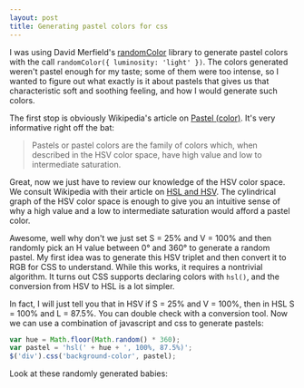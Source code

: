 ```yaml
---
layout: post
title: Generating pastel colors for css
---
```

I was using David Merfield's [randomColor](https://github.com/davidmerfield/randomColor) library to generate pastel colors with the call `randomColor({ luminosity: 'light' })`. The colors generated weren't pastel enough for my taste; some of them were too intense, so I wanted to figure out what exactly is it about pastels that gives us that characteristic soft and soothing feeling, and how I would generate such colors.

The first stop is obviously Wikipedia's article on [Pastel (color)](http://en.wikipedia.org/wiki/Pastel_(color)). It's very informative right off the bat:

> Pastels or pastel colors are the family of colors which, when described in the HSV color space, have high value and low to intermediate saturation.

Great, now we just have to review our knowledge of the HSV color space. We consult Wikipedia with their article on [HSL and HSV](http://en.wikipedia.org/wiki/HSL_and_HSV). The cylindrical graph of the HSV color space is enough to give you an intuitive sense of why a high value and a low to intermediate saturation would afford a pastel color.

Awesome, well why don't we just set S = 25% and V = 100% and then randomly pick an H value between 0° and 360° to generate a random pastel. My first idea was to generate this HSV triplet and then convert it to RGB for CSS to understand. While this works, it requires a nontrivial algorithm. It turns out CSS supports declaring colors with `hsl()`, and the conversion from HSV to HSL is a lot simpler.

In fact, I will just tell you that in HSV if S = 25% and V = 100%, then in HSL S = 100% and L = 87.5%. You can double check with a conversion tool. Now we can use a combination of javascript and css to generate pastels:

```javascript
var hue = Math.floor(Math.random() * 360);
var pastel = 'hsl(' + hue + ', 100%, 87.5%)';
$('div').css('background-color', pastel);
```

Look at these randomly generated babies:

<div id="pastels" style="display: -webkit-flex; -webkit-justify-content: space-between;">
  <script>
    var hue, pastel, i;
    var pastels = document.getElementById('pastels');

    for (i = 1; i <= 6; i++) {
      hue = Math.floor(Math.random() * 360);
      pastel = 'hsl(' + hue + ', 100%, 87.5%)';
      (function(pastel) {
        var div = document.createElement('div');
        div.style.backgroundColor = pastel;
        div.style.height = '100px';
        div.style.width = 'calc(100% / 6 - 5px)';
        div.style.display = 'inline-block';
        pastels.appendChild(div);
      })(pastel);
    }
  </script>
</div>
